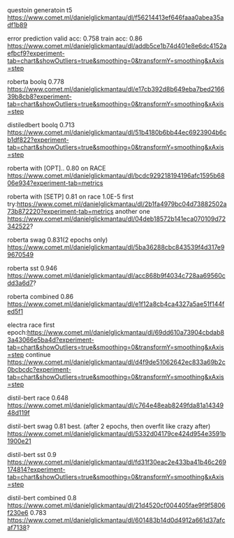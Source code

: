 questoin generatoin t5
https://www.comet.ml/danielglickmantau/dl/f56214413ef646faaa0abea35adf1b89

error prediction valid acc: 0.758 train acc: 0.86
https://www.comet.ml/danielglickmantau/dl/addb5ce1b74d401e8e6dc4152aefbcf9?experiment-tab=chart&showOutliers=true&smoothing=0&transformY=smoothing&xAxis=step


roberta boolq 0.778
https://www.comet.ml/danielglickmantau/dl/e17cb392d8b649eba7bed216639b8cb8?experiment-tab=chart&showOutliers=true&smoothing=0&transformY=smoothing&xAxis=step

distiledbert boolq 0.713
https://www.comet.ml/danielglickmantau/dl/51b4180b6bb44ec6923904b6cb1df822?experiment-tab=chart&showOutliers=true&smoothing=0&transformY=smoothing&xAxis=step

roberta with [OPT].. 0.80 on RACE
https://www.comet.ml/danielglickmantau/dl/bcdc929218194196afc1595b6806e934?experiment-tab=metrics

roberta with [SETP] 0.81 on race 1.0E-5
first try:https://www.comet.ml/danielglickmantau/dl/2b1fa4979bc04d73882502a73b872220?experiment-tab=metrics
another one 
https://www.comet.ml/danielglickmantau/dl/04deb18572b141eca070109d72342522?

roberta swag 0.831(2 epochs only)
https://www.comet.ml/danielglickmantau/dl/5ba36288cbc843539f4d317e99670549

roberta sst 0.946
https://www.comet.ml/danielglickmantau/dl/acc868b9f4034c728aa69560cdd3a6d7?

roberta combined 0.86
https://www.comet.ml/danielglickmantau/dl/e1f12a8cb4ca4327a5ae51f144fed5f1

electra race 
first epoch:https://www.comet.ml/danielglickmantau/dl/69dd610a73904cbdab83a43066e5ba4d?experiment-tab=chart&showOutliers=true&smoothing=0&transformY=smoothing&xAxis=step
continue https://www.comet.ml/danielglickmantau/dl/d4f9de51062642ec833a69b2c0bcbcdc?experiment-tab=chart&showOutliers=true&smoothing=0&transformY=smoothing&xAxis=step


distil-bert race 0.648
https://www.comet.ml/danielglickmantau/dl/c764e48eab8249fda81a1434948d119f

distil-bert swag 0.81 best. (after 2 epochs, then overfit like crazy after)
https://www.comet.ml/danielglickmantau/dl/5332d04179ce424d954e3591b1900e21

distil-bert sst 0.9 
https://www.comet.ml/danielglickmantau/dl/fd31f30eac2e433ba41b46c269174814?experiment-tab=chart&showOutliers=true&smoothing=0&transformY=smoothing&xAxis=step

distil-bert combined 0.8 
https://www.comet.ml/danielglickmantau/dl/21d4520cf004405fae9f9f5806f230e6
0.783 https://www.comet.ml/danielglickmantau/dl/601483b14d0d4912a661d37afcaf7138?